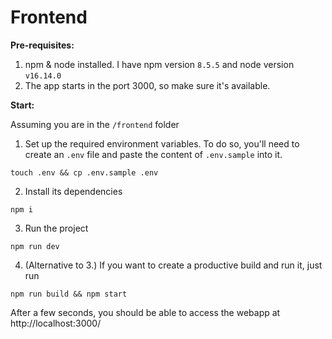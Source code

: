 # Frontend

<b>Pre-requisites:</b>

1. npm & node installed. I have npm version `8.5.5` and node version `v16.14.0`
2. The app starts in the port 3000, so make sure it's available.

<b>Start:</b>

Assuming you are in the `/frontend` folder

1. Set up the required environment variables. To do so, you'll need to create an `.env` file and paste the content of `.env.sample` into it.

```
touch .env && cp .env.sample .env
```

2. Install its dependencies

```
npm i
```

3. Run the project

```
npm run dev
```

4. (Alternative to 3.) If you want to create a productive build and run it, just run

```
npm run build && npm start
```

After a few seconds, you should be able to access the webapp at http://localhost:3000/
